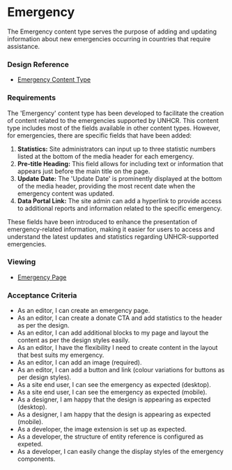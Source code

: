 # Emergency

The Emergency content type serves the purpose of adding and updating information about new emergencies occurring in countries that require assistance.

### Design Reference

* [Emergency Content Type](https://www.sketch.com/s/6ecd71b4-af49-42b4-9d65-0e9d20134b89/a/QbyArEe)

### Requirements

The 'Emergency' content type has been developed to facilitate the creation of content related to the emergencies supported by UNHCR. This content type includes most of the fields available in other content types. However, for emergencies, there are specific fields that have been added:

1. **Statistics:** Site administrators can input up to three statistic numbers listed at the bottom of the media header for each emergency.
2. **Pre-title Heading:** This field allows for including text or information that appears just before the main title on the page.
3. **Update Date:** The 'Update Date' is prominently displayed at the bottom of the media header, providing the most recent date when the emergency content was updated.
4. **Data Portal Link:** The site admin can add a hyperlink to provide access to additional reports and information related to the specific emergency.

These fields have been introduced to enhance the presentation of emergency-related information, making it easier for users to access and understand the latest updates and statistics regarding UNHCR-supported emergencies.

### Viewing

* [Emergency Page](https://www.unhcr.org/emergencies/afghanistan-emergency)

### Acceptance Criteria

* As an editor, I can create an emergency page.
* As an editor, I can create a donate CTA and add statistics to the header as per the design.
* As an editor, I can add additional blocks to my page and layout the content as per the design styles easily.
* As an editor, I have the flexibility I need to create content in the layout that best suits my emergency.
* As an editor, I can add an image (required).
* As an editor, I can add a button and link (colour variations for buttons as per design styles).
* As a site end user, I can see the emergency as expected (desktop).
* As a site end user, I can see the emergency as expected (mobile).
* As a designer, I am happy that the design is appearing as expected (desktop).
* As a designer, I am happy that the design is appearing as expected (mobile).
* As a developer, the image extension is set up as expected.
* As a developer, the structure of entity reference is configured as expeted.
* As a developer, I can easily change the display styles of the emergency components.
